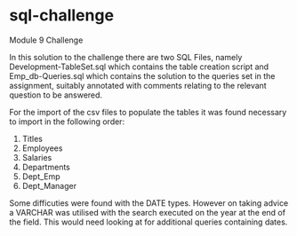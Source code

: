 # sql-challenge
Module 9 Challenge

In this solution to the challenge there are two SQL Files, namely Development-TableSet.sql which contains the table creation script and Emp_db-Queries.sql which contains the solution to the queries set in the assignment, suitably annotated with comments relating to the relevant question to be answered.

For the import of the csv files to populate the tables it was found necessary to import in the following order:

1. Titles
2. Employees
3. Salaries
4. Departments
5. Dept_Emp
6. Dept_Manager

Some difficuties were found with the DATE types. However on taking advice a VARCHAR was utilised with the search executed on the year at the end of the field. This would need looking at for additional queries containing dates.
